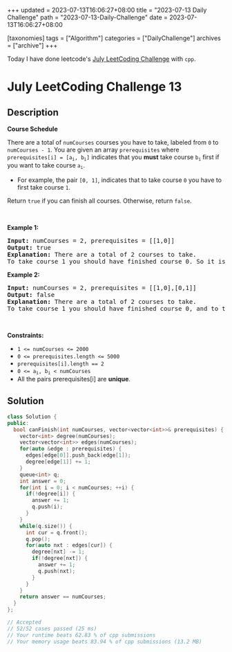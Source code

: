 +++
updated = 2023-07-13T16:06:27+08:00
title = "2023-07-13 Daily Challenge"
path = "2023-07-13-Daily-Challenge"
date = 2023-07-13T16:06:27+08:00

[taxonomies]
tags = ["Algorithm"]
categories = ["DailyChallenge"]
archives = ["archive"]
+++

Today I have done leetcode's [July LeetCoding Challenge](https://leetcode.com/problems/course-schedule/) with `cpp`.

<!-- more -->

# July LeetCoding Challenge 13

## Description

**Course Schedule**

<p>There are a total of <code>numCourses</code> courses you have to take, labeled from <code>0</code> to <code>numCourses - 1</code>. You are given an array <code>prerequisites</code> where <code>prerequisites[i] = [a<sub>i</sub>, b<sub>i</sub>]</code> indicates that you <strong>must</strong> take course <code>b<sub>i</sub></code> first if you want to take course <code>a<sub>i</sub></code>.</p>

<ul>
	<li>For example, the pair <code>[0, 1]</code>, indicates that to take course <code>0</code> you have to first take course <code>1</code>.</li>
</ul>

<p>Return <code>true</code> if you can finish all courses. Otherwise, return <code>false</code>.</p>

<p>&nbsp;</p>
<p><strong class="example">Example 1:</strong></p>

<pre>
<strong>Input:</strong> numCourses = 2, prerequisites = [[1,0]]
<strong>Output:</strong> true
<strong>Explanation:</strong> There are a total of 2 courses to take. 
To take course 1 you should have finished course 0. So it is possible.
</pre>

<p><strong class="example">Example 2:</strong></p>

<pre>
<strong>Input:</strong> numCourses = 2, prerequisites = [[1,0],[0,1]]
<strong>Output:</strong> false
<strong>Explanation:</strong> There are a total of 2 courses to take. 
To take course 1 you should have finished course 0, and to take course 0 you should also have finished course 1. So it is impossible.
</pre>

<p>&nbsp;</p>
<p><strong>Constraints:</strong></p>

<ul>
	<li><code>1 &lt;= numCourses &lt;= 2000</code></li>
	<li><code>0 &lt;= prerequisites.length &lt;= 5000</code></li>
	<li><code>prerequisites[i].length == 2</code></li>
	<li><code>0 &lt;= a<sub>i</sub>, b<sub>i</sub> &lt; numCourses</code></li>
	<li>All the pairs prerequisites[i] are <strong>unique</strong>.</li>
</ul>


## Solution

``` cpp
class Solution {
public:
  bool canFinish(int numCourses, vector<vector<int>>& prerequisites) {
    vector<int> degree(numCourses);
    vector<vector<int>> edges(numCourses);
    for(auto &edge : prerequisites) {
      edges[edge[0]].push_back(edge[1]);
      degree[edge[1]] += 1;
    }
    queue<int> q;
    int answer = 0;
    for(int i = 0; i < numCourses; ++i) {
      if(!degree[i]) {
        answer += 1;
        q.push(i);
      }
    }
    while(q.size()) {
      int cur = q.front();
      q.pop();
      for(auto nxt : edges[cur]) {
        degree[nxt] -= 1;
        if(!degree[nxt]) {
          answer += 1;
          q.push(nxt);
        }
      }
    }
    return answer == numCourses;
  }
};

// Accepted
// 52/52 cases passed (25 ms)
// Your runtime beats 62.83 % of cpp submissions
// Your memory usage beats 83.94 % of cpp submissions (13.2 MB)
```
